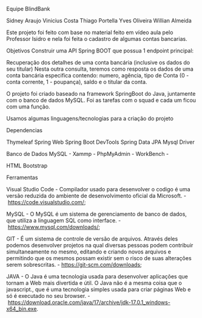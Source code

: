 Equipe BlindBank

Sidney Araujo
Vinicius Costa
Thiago Portella
Yves Oliveira
Willian Almeida

Este projeto foi feito com base no material feito em vídeo aula pelo Professor Isidro e nela foi feita o cadastro de algumas contas bancarias.

Objetivos
Construir uma API Spring BOOT que possua 1 endpoint principal:

Recuperação dos detalhes de uma conta bancária (inclusive os dados do seu titular)
Nesta outra consulta, teremos como resposta os dados de uma conta bancária especifica contendo: numero, agência, tipo de Conta (0 - conta corrente, 1 - poupança), saldo e o titular da conta. 

O projeto foi criado baseado na framework SpringBoot do Java, juntamente com o banco de dados MySQL. Foi as tarefas com o squad e cada um ficou com uma função. 

Usamos algumas linguagens/tecnologias para a criação do projeto


Dependencias 

Thymeleaf
Spring Web
Spring Boot DevTools
Spring Data JPA
Mysql Driver

Banco de Dados MySQL - Xammp - PhpMyAdmin - WorkBench - 

HTML
Bootstrap

Ferramentas

Visual Studio Code - Compilador usado para desenvolver o codigo é uma versão reduzida do ambiente de desenvolvimento oficial da Microsoft. - https://code.visualstudio.com/;

MySQL - O MySQL é um sistema de gerenciamento de banco de dados, que utiliza a linguagem SQL como interface. - https://www.mysql.com/downloads/;

GIT - É um sistema de controle de versão de arquivos. Através deles podemos desenvolver projetos na qual diversas pessoas podem contribuir simultaneamente no mesmo, editando e criando novos arquivos e permitindo que os mesmos possam existir sem o risco de suas alterações serem sobrescritas. - https://git-scm.com/downloads;

JAVA - O Java é uma tecnologia usada para desenvolver aplicações que tornam a Web mais divertida e útil. O Java não é a mesma coisa que o javascript., que é uma tecnologia simples usada para criar páginas Web e só é executado no seu browser. - https://download.oracle.com/java/17/archive/jdk-17.0.1_windows-x64_bin.exe.
